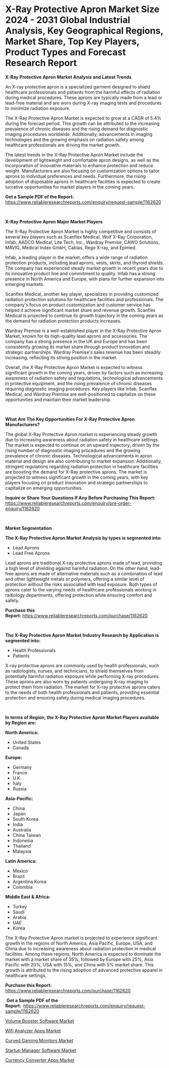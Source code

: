 <p><h1>X-Ray Protective Apron Market Size 2024 - 2031 Global Industrial Analysis, Key Geographical Regions, Market Share, Top Key Players, Product Types and Forecast Research Report</h1></p><p><strong>X-Ray Protective Apron Market Analysis and Latest Trends</strong></p>
<p><p>An X-ray protective apron is a specialized garment designed to shield healthcare professionals and patients from the harmful effects of radiation during medical procedures. These aprons are typically made from a lead or lead-free material and are worn during X-ray imaging tests and procedures to minimize radiation exposure.</p><p>The X-Ray Protective Apron Market is expected to grow at a CAGR of 5.4% during the forecast period. This growth can be attributed to the increasing prevalence of chronic diseases and the rising demand for diagnostic imaging procedures worldwide. Additionally, advancements in imaging technologies and the growing emphasis on radiation safety among healthcare professionals are driving the market growth.</p><p>The latest trends in the X-Ray Protective Apron Market include the development of lightweight and comfortable apron designs, as well as the incorporation of innovative materials to enhance protection and reduce weight. Manufacturers are also focusing on customization options to tailor aprons to individual preferences and needs. Furthermore, the rising adoption of disposable aprons in healthcare facilities is expected to create lucrative opportunities for market players in the coming years.</p></p>
<p><strong>Get a Sample PDF of the Report:&nbsp;</strong> <a href="https://www.reliableresearchreports.com/enquiry/request-sample/1162620">https://www.reliableresearchreports.com/enquiry/request-sample/1162620</a></p>
<p>&nbsp;</p>
<p><strong>X-Ray Protective Apron Major Market Players</strong></p>
<p><p>The X-Ray Protective Apron Market is highly competitive and consists of several key players such as Scanflex Medical, Wolf X-Ray Corporation, Infab, AADCO Medical, Lite Tech, Inc., Wardray Premise, CAWO Solutions, MAVIG, Medical Index GmbH, Cablas, Rego X-ray, and Epimed.</p><p>Infab, a leading player in the market, offers a wide range of radiation protection products, including lead aprons, vests, skirts, and thyroid shields. The company has experienced steady market growth in recent years due to its innovative product line and commitment to quality. Infab has a strong presence in North America and Europe, with plans for further expansion into emerging markets.</p><p>Scanflex Medical, another key player, specializes in providing customized radiation protection solutions for healthcare facilities and professionals. The company's focus on product customization and customer service has helped it achieve significant market share and revenue growth. Scanflex Medical is projected to continue its growth trajectory in the coming years as the demand for radiation protection products increases.</p><p>Wardray Premise is a well-established player in the X-Ray Protective Apron Market, known for its high-quality lead aprons and accessories. The company has a strong presence in the UK and Europe and has been consistently growing its market share through product innovation and strategic partnerships. Wardray Premise's sales revenue has been steadily increasing, reflecting its strong position in the market.</p><p>Overall, the X-Ray Protective Apron Market is expected to witness significant growth in the coming years, driven by factors such as increasing awareness of radiation safety and regulations, technological advancements in protective equipment, and the rising prevalence of chronic diseases requiring diagnostic imaging procedures. Key players like Infab, Scanflex Medical, and Wardray Premise are well-positioned to capitalize on these opportunities and maintain their market leadership.</p></p>
<p>&nbsp;</p>
<p><strong>What Are The Key Opportunities For X-Ray Protective Apron Manufacturers?</strong></p>
<p><p>The global X-Ray Protective Apron market is experiencing steady growth due to increasing awareness about radiation safety in healthcare settings. The market is expected to continue on an upward trajectory, driven by the rising number of diagnostic imaging procedures and the growing prevalence of chronic diseases. Technological advancements in apron material and design are also contributing to market expansion. Additionally, stringent regulations regarding radiation protection in healthcare facilities are boosting the demand for X-Ray protective aprons. The market is projected to witness significant growth in the coming years, with key players focusing on product innovation and strategic partnerships to capitalize on emerging opportunities.</p></p>
<p><strong>Inquire or Share Your Questions If Any Before Purchasing This Report:</strong> <a href="https://www.reliableresearchreports.com/enquiry/pre-order-enquiry/1162620">https://www.reliableresearchreports.com/enquiry/pre-order-enquiry/1162620</a></p>
<p>&nbsp;</p>
<p><strong>Market Segmentation</strong></p>
<p><strong>The X-Ray Protective Apron Market Analysis by types is segmented into:</strong></p>
<p><ul><li>Lead Aprons</li><li>Lead Free Aprons</li></ul></p>
<p><p>Lead aprons are traditional X-ray protective aprons made of lead, providing a high level of shielding against harmful radiation. On the other hand, lead-free aprons are made of alternative materials such as a combination of lead and other lightweight metals or polymers, offering a similar level of protection without the risks associated with lead exposure. Both types of aprons cater to the varying needs of healthcare professionals working in radiology departments, offering protection while ensuring comfort and safety.</p></p>
<p><strong>Purchase this Report:&nbsp;</strong><a href="https://www.reliableresearchreports.com/purchase/1162620">https://www.reliableresearchreports.com/purchase/1162620</a></p>
<p>&nbsp;</p>
<p><strong>The X-Ray Protective Apron Market Industry Research by Application is segmented into:</strong></p>
<p><ul><li>Health Professionals</li><li>Patients</li></ul></p>
<p><p>X-ray protective aprons are commonly used by health professionals, such as radiologists, nurses, and technicians, to shield themselves from potentially harmful radiation exposure while performing X-ray procedures. These aprons are also worn by patients undergoing X-ray imaging to protect them from radiation. The market for X-ray protective aprons caters to the needs of both health professionals and patients, providing essential protection and ensuring safety during medical imaging procedures.</p></p>
<p>&nbsp;</p>
<p><strong>In terms of Region, the X-Ray Protective Apron Market Players available by Region are:</strong></p>
<p>
    <p> <strong> North America: </strong>
        <ul>
            <li>United States</li>
            <li>Canada</li>
        </ul>
        </p> 
    <p> <strong> Europe: </strong>
        <ul>
            <li>Germany</li>
            <li>France</li>
            <li>U.K.</li>
            <li>Italy</li>
            <li>Russia</li>
        </ul>
        </p> 
    <p> <strong> Asia-Pacific: </strong>
        <ul>
            <li>China</li>
            <li>Japan</li>
            <li>South Korea</li>
            <li>India</li>
            <li>Australia</li>
            <li>China Taiwan</li>
            <li>Indonesia</li>
            <li>Thailand</li>
            <li>Malaysia</li>
        </ul>
        </p> 
    <p> <strong> Latin America: </strong>
        <ul>
            <li>Mexico</li>
            <li>Brazil</li>
            <li>Argentina Korea</li>
            <li>Colombia</li>
        </ul>
        </p> 
    <p> <strong> Middle East & Africa: </strong>
        <ul>
            <li>Turkey</li>
            <li>Saudi</li>
            <li>Arabia</li>
            <li>UAE</li>
            <li>Korea</li>
        </ul>
    </p>
    </p>
<p><p>The X-Ray Protective Apron market is projected to experience significant growth in the regions of North America, Asia Pacific, Europe, USA, and China due to increasing awareness about radiation protection in medical facilities. Among these regions, North America is expected to dominate the market with a market share of 35%, followed by Europe with 25%, Asia Pacific with 20%, USA with 15%, and China with 5% market share. This growth is attributed to the rising adoption of advanced protective apparel in healthcare settings.</p></p>
<p><strong>Purchase this Report: </strong><a href="https://www.reliableresearchreports.com/purchase/1162620">https://www.reliableresearchreports.com/purchase/1162620</a></p>
<p>&nbsp;<strong>Get a Sample PDF of the Report:&nbsp;&nbsp;</strong><a href="https://www.reliableresearchreports.com/enquiry/request-sample/1162620">https://www.reliableresearchreports.com/enquiry/request-sample/1162620</a></p>
<p><strong></strong></p>
<p><p><a href="https://medium.com/@kavonhansen/volume-booster-software-market-size-and-market-trends-complete-industry-overview-2024-to-2031-91bfb251dfb0">Volume Booster Software Market</a></p><p><a href="https://medium.com/@kavonhansen/wifi-analyzer-apps-market-furnishes-information-on-market-share-market-trends-and-market-growth-2de9bee662b9">Wifi Analyzer Apps Market</a></p><p><a href="https://medium.com/@kavonhansen/curved-gaming-monitors-market-analysis-and-sze-forecasted-for-period-from-2024-to-2031-807ceb957980">Curved Gaming Monitors Market</a></p><p><a href="https://medium.com/@kavonhansen/startup-manager-software-market-insight-market-trends-growth-forecasted-from-2024-to-2031-c57076705f6e">Startup Manager Software Market</a></p><p><a href="https://medium.com/@kavonhansen/currency-converter-apps-market-insights-into-market-cagr-market-trends-and-growth-strategies-761bcbe25beb">Currency Converter Apps Market</a></p></p>